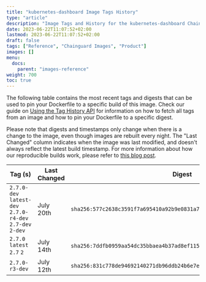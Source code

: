 ```yaml
---
title: "kubernetes-dashboard Image Tags History"
type: "article"
description: "Image Tags and History for the kubernetes-dashboard Chainguard Image"
date: 2023-06-22T11:07:52+02:00
lastmod: 2023-06-22T11:07:52+02:00
draft: false
tags: ["Reference", "Chainguard Images", "Product"]
images: []
menu:
  docs:
    parent: "images-reference"
weight: 700
toc: true
---
```


The following table contains the most recent tags and digests that can be used to pin your Dockerfile to a specific build of this image. Check our guide on [Using the Tag History API](/chainguard/chainguard-images/using-the-tag-history-api/) for information on how to fetch all tags from an image and how to pin your Dockerfile to a specific digest.

Please note that digests and timestamps only change when there is a change to the image, even though images are rebuilt every night. The "Last Changed" column indicates when the image was last modified, and doesn't always reflect the latest build timestamp. For more information about how our reproducible builds work, please refer to [this blog post](https://www.chainguard.dev/unchained/reproducing-chainguards-reproducible-image-builds).

| Tag (s)                                                    | Last Changed | Digest                                                                    |
|------------------------------------------------------------|--------------|---------------------------------------------------------------------------|
|  `2.7.0-dev` `latest-dev` `2.7.0-r4-dev` `2.7-dev` `2-dev` | July 20th    | `sha256:577c2638c3591f7a695410a92b9e0831a7f2925328cfd082cc2055e545ce2d41` |
|  `2.7.0` `latest` `2.7` `2`                                | July 14th    | `sha256:7ddfb0959aa54dc35bbaea4b37ad8ef1150726270fbf8f45c813500c2087f14f` |
|  `2.7.0-r3-dev`                                            | July 12th    | `sha256:831c778de94692140271db96ddb24b6e7e3ea9df872827ae84565042bb4a5719` |
